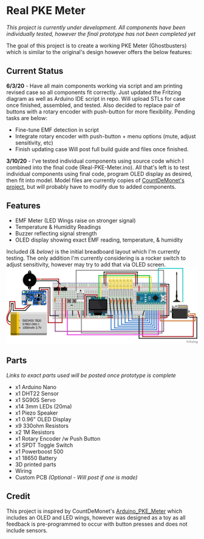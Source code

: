 # Real PKE Meter #

*This project is currently under development.  All components have been individually tested, however the final prototype has not been completed yet*

The goal of this project is to create a working PKE Meter (Ghostbusters) which is similar to the original's design however offers the below features:

## Current Status ##
**6/3/20** - Have all main components working via script and am printing revised case so all components fit correctly. Just updated the Fritzing diagram as well as Arduino IDE script in repo.  Will upload STLs for case once finished, assembled, and tested.  Also decided to replace pair of buttons with a rotary encoder with push-button for more flexibility.  Pending tasks are below:

- Fine-tune EMF detection in script
- Integrate rotary encoder with push-button + menu options (mute, adjust sensitivity, etc)
- Finish updating case
Will post full build guide and files once finished.

**3/10/20** - I've tested individual components using source code which I combined into the final code (Real-PKE-Meter.ino).  All that's left is to test individual components using final code, program OLED display as desired, then fit into model.  Model files are currently copies of [CountDeMonet's project](https://github.com/CountDeMonet/Arduino_PKE_Meter), but will probably have to modify due to added components.

## Features ##
- EMF Meter (LED Wings raise on stronger signal)
- Temperature & Humidity Readings
- Buzzer reflecting signal strength
- OLED display showing exact EMF reading, temperature, & humidity

Included *(& below)* is the initial breadboard layout which I'm currently testing.  The only addition I'm currently considering is a rocker switch to adjust sensitivity, however may try to add that via OLED screen.
![](https://github.com/BzowK/RealPKEMeter/blob/master/Fritzing/Real-PKE-Meter_bb.png)

## Parts ##
*Links to exact parts used will be posted once prototype is complete*

- x1 Arduino Nano
- x1 DHT22 Sensor
- x1 SG90S Servo
- x14 3mm LEDs (20ma)
- x1 Piezo Speaker
- x1 0.96" OLED Display
- x9 330ohm Resistors
- x2 1M Resistors
- x1 Rotary Encoder /w Push Button
- x1 SPDT Toggle Switch
- x1 Powerboost 500
- x1 18650 Battery
- 3D printed parts
- Wiring
- Custom PCB *(Optional - Will post if one is made)*

## Credit ##
This project is inspired by CountDeMonet's [Arduino_PKE_Meter](https://github.com/CountDeMonet/Arduino_PKE_Meter) which includes an OLED and LED wings, however was designed as a toy as all feedback is pre-programmed to occur with button presses and does not include sensors.



